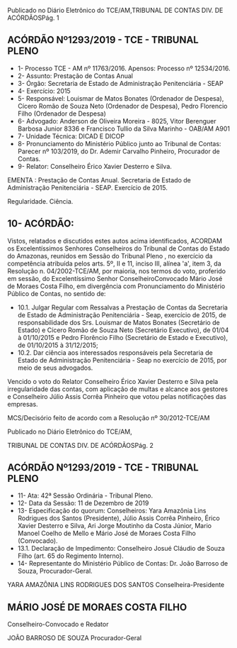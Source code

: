 Publicado  no  Diário  Eletrônico do TCE/AM,TRIBUNAL DE CONTAS DIV. DE ACÓRDÃOSPág. 1

## ACÓRDÃO Nº1293/2019 - TCE - TRIBUNAL PLENO

- 1- Processo TCE - AM nº 11763/2016. Apensos: Processo nº  12534/2016.
- 2- Assunto: Prestação de Contas Anual
- 3- Órgão: Secretaria de Estado de Administração Penitenciária - SEAP
- 4- Exercício: 2015
- 5- Responsável: Louismar  de  Matos  Bonates  (Ordenador de Despesa), Cícero Romão de  Souza  Neto  (Ordenador  de  Despesa),  Pedro  Florencio  Filho  (Ordenador  de Despesa)
- 6- Advogado: Anderson  de  Oliveira  Moreira  -  8025,  Vitor  Berenguer  Barbosa  Junior  8336 e Francisco Tullio da Silva Marinho - OAB/AM A901
- 7- Unidade Técnica: DICAD E DICOP
- 8- Pronunciamento  do  Ministério  Público  junto  ao  Tribunal  de  Contas: Parecer  nº 103/2019, do Dr. Ademir Carvalho Pinheiro, Procurador de Contas.
- 9- Relator: Conselheiro Érico Xavier Desterro e Silva.

EMENTA :  Prestação  de  Contas  Anual.  Secretaria de Estado de Administração Penitenciária - SEAP. Exercício de 2015.

Regularidade. Ciência.

## 10-  ACÓRDÃO:

Vistos, relatados e discutidos estes autos acima identificados, ACORDAM os Excelentíssimos Senhores Conselheiros do Tribunal de Contas do Estado do Amazonas, reunidos em Sessão do Tribunal Pleno , no exercício da competência atribuída pelos arts. 5º, II e 11, inciso III, alínea 'a', item 3, da Resolução n. 04/2002-TCE/AM, por maioria, nos  termos  do  voto,  proferido  em  sessão,  do  Excelentíssimo  Senhor  ConselheiroConvocado Mário José de Moraes Costa Filho, em divergência com Pronunciamento do Ministério Público de Contas, no sentido de:

- 10.1. Julgar Regular com Ressalvas a Prestação de Contas da Secretaria de Estado de Administração Penitenciária - Seap, exercício de 2015, de responsabilidade  dos  Srs.  Louismar  de  Matos  Bonates  (Secretário  de Estado)  e  Cícero  Romão  de  Souza  Neto  (Secretário  Executivo),  de 01/04  à  01/10/2015  e  Pedro  Florêncio  Filho  (Secretário  de  Estado  e Executivo), de 01/10/2015 à 31/12/2015;
- 10.2. Dar ciência aos interessados responsáveis pela Secretaria de Estado de Administração Penitenciária - Seap no exercício de 2015, por meio de seus advogados.

Vencido  o  voto  do  Relator  Conselheiro  Érico  Xavier  Desterro  e  Silva  pela irregularidade das contas, com aplicação de multas e alcance aos gestores e Conselheiro Júlio Assis Corrêa Pinheiro que votou pelas notificações das empresas.

MCS/Decisório feito de acordo com a Resolução nº 30/2012-TCE/AM

Publicado  no  Diário  Eletrônico do TCE/AM,

TRIBUNAL DE CONTAS DIV. DE ACÓRDÃOSPág. 2

## ACÓRDÃO Nº1293/2019 - TCE - TRIBUNAL PLENO

- 11-  Ata: 42ª Sessão Ordinária - Tribunal Pleno.
- 12-  Data da Sessão: 11 de Dezembro de 2019
- 13-  Especificação  do  quorum: Conselheiros: Yara  Amazônia  Lins  Rodrigues  dos Santos  (Presidente),  Júlio  Assis  Corrêa  Pinheiro,  Érico  Xavier  Desterro  e  Silva,  Ari Jorge  Moutinho  da  Costa  Júnior,  Mario  Manoel  Coelho  de  Mello  e  Mário  José  de Moraes Costa Filho (Convocado).
- 13.1. Declaração de Impedimento: Conselheiro Josué Cláudio de Souza Filho (art. 65 do Regimento Interno).
- 14-  Representante  do  Ministério  Público  de  Contas: Dr. João  Barroso  de  Souza, Procurador-Geral.

YARA AMAZÔNIA LINS RODRIGUES DOS SANTOS Conselheira-Presidente

## MÁRIO JOSÉ DE MORAES COSTA FILHO

Conselheiro-Convocado e Redator

JOÃO BARROSO DE SOUZA Procurador-Geral